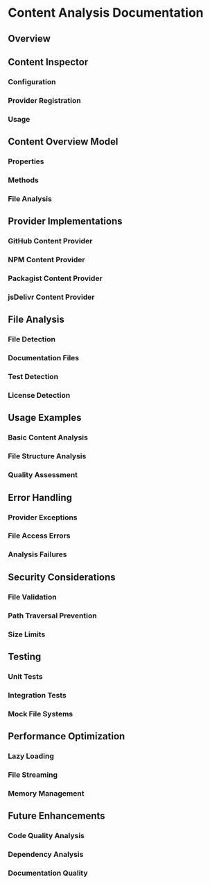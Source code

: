 # Content Analysis Documentation

## Overview

## Content Inspector

### Configuration
### Provider Registration
### Usage

## Content Overview Model

### Properties
### Methods
### File Analysis

## Provider Implementations

### GitHub Content Provider
### NPM Content Provider
### Packagist Content Provider
### jsDelivr Content Provider

## File Analysis

### File Detection
### Documentation Files
### Test Detection
### License Detection

## Usage Examples

### Basic Content Analysis
### File Structure Analysis
### Quality Assessment

## Error Handling

### Provider Exceptions
### File Access Errors
### Analysis Failures

## Security Considerations

### File Validation
### Path Traversal Prevention
### Size Limits

## Testing

### Unit Tests
### Integration Tests
### Mock File Systems

## Performance Optimization

### Lazy Loading
### File Streaming
### Memory Management

## Future Enhancements

### Code Quality Analysis
### Dependency Analysis
### Documentation Quality